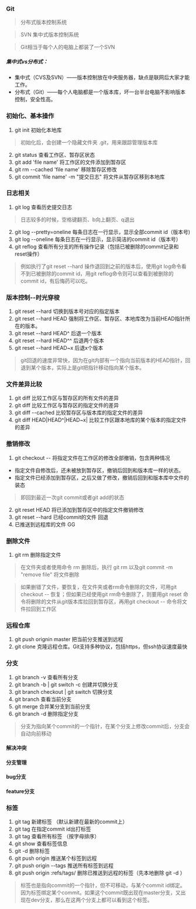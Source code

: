 ### Git
> 分布式版本控制系统

> SVN 集中式版本控制系统

> Git相当于每个人的电脑上都装了一个SVN


##### 集中式vs分布式：
- 集中式（CVS及SVN）——版本控制放在中央服务器，缺点是联网后大家才能工作。
- 分布式（Git）——每个人电脑都是一个版本库，坏一台半台电脑不影响版本控制，安全性高。
### 初始化、基本操作
1. git init 初始化本地库
> 初始化后，会创建一个隐藏文件夹 .git，用来跟踪管理版本库
2. git status 查看工作区、暂存区状态
3. git add 'file name' 将工作区的文件添加到暂存区
4. git rm --cached 'file name' 移除暂存区修改
5. git commit 'file name' -m "提交日志" 将文件从暂存区移到本地库

### 日志相关

1. git log 查看历史提交日志
> 日志较多的时候，空格键翻页、b向上翻页、q退出
2. git log --pretty=oneline 每条日志在一行显示，显示全部commit id（版本号)
3. git log --oneline 每条日志在一行显示，显示简洁的commit id（版本号）
4. git reflog 查看所有分支的所有操作记录（包括已被删除的commit记录和reset操作）
> 例如执行了git reset --hard <commit id> 操作退回到之前的版本后，使用git log命令看不到已被删除的commit id，用git reflog命令则可以查看到被删除的commit id，有后悔药可以吃。

### 版本控制--时光穿梭

1. git reset --hard <commit id> 切换到版本号对应的指定版本
2. git reset --hard HEAD 强制将工作区、暂存区、本地库改为当前HEAD指针所在的版本。
3. git reset --hard HEAD^ 后退一个版本
4. git reset --hard HEAD^^ 后退两个版本
5. git reset --hard HEAD~x 后退x个版本
> git回退的速度非常快，因为在git内部有一个指向当前版本的HEAD指针，回退到某个版本，实际上是git把指针移动指向某个版本。

### 文件差异比较

1. git diff 比较工作区与暂存区的所有文件的差异
2. git diff <file name> 比较工作区与暂存区的指定文件的差异
3. git diff --cached <file name> 比较暂存区与版本库的指定文件的差异
4. git diff HEAD|HEAD^|HEAD~x|<commit id> <file name> 比较工作区跟本地库的某个版本的指定文件的差异

### 撤销修改

1. git checkout -- <file name> 将指定文件在工作区的修改全部撤销，包含两种情况
- 指定文件自修改后，还未被放到暂存区，撤销后回到和版本库一样的状态。
- 指定文件已经添加到暂存区，之后又做了修改，撤销后回到和版本库中文件的装态
> 即回到最近一次git commit或者git add的状态
2. git reset HEAD <file name> 将已添加到暂存区中的指定文件撤销修改
3. git reset --hard <commit id> 已经commit的文件  回退
4. 已推送到远程库的文件 GG

### 删除文件

1. git rm 删除指定文件
> 在文件夹或者使用命令 rm <file name> 删除后，执行 git rm <file name> 以及git commit -m "remove file" 将文件删除

> 如果删错了文件，要恢复，在文件夹或者rm命令删除的文件，可用git checkout -- <file name> 恢复；但如果已经使用git rm命令删除了，则要用git reset <file name>命令将删除的文件从git版本库拉回到暂存区，再用git checkout -- <file name> 命令将文件拉回到工作区

### 远程仓库
1. git push orignin master 把当前分支推送到远程
2. git clone 克隆远程仓库。Git支持多种协议，包括https，但ssh协议速度最快

### 分支
1. git branch -v 查看所有分支
2. git branch -b <name> | git switch -c <name>创建并切换分支
3. git branch checkout <name> | git switch <name> 切换分支
4. git branch 查看当前分支
5. git merge <name> 合并某分支到当前分支
6. git branch -d <name> 删除指定分支
> 分支为指向某个commit的一个指针，在某个分支上修改commit后，分支会自动向前移动

#### 解决冲突

#### 分支管理

#### bug分支

#### feature分支

### 标签
1. git tag <tagName> 新建标签 （默认新建在最新的commit上）
2. git tag <tagName> <commit id> 在指定commit id出打标签
3. git tag 查看所有标签 （按字母排序）
4. git show <tabName> 查看标签信息
5. git -d <tabName> 删除标签
6. git push origin <tagName> 推送某个标签到远程
7. git push origin --tags 推送所有标签到远程
8. git push origin :refs/tags/<tagName> 删除已推送到远程的标签（先本地删除 git -d <tagName>）
> 标签也是指向commit的一个指针，但不可移动，与某个commit id绑定。
> 因为标签绑定某个commit。如果这个commit既出现在master分支，又出现在dev分支，那么在这两个分支上都可以看到这个标签。
